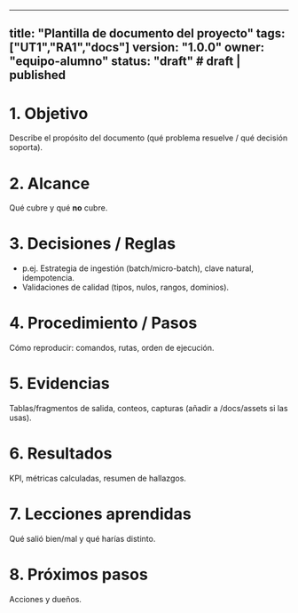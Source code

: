 
---
title: "Plantilla de documento del proyecto"
tags: ["UT1","RA1","docs"]
version: "1.0.0"
owner: "equipo-alumno"
status: "draft"   # draft | published
---

# 1. Objetivo
Describe el propósito del documento (qué problema resuelve / qué decisión soporta).

# 2. Alcance
Qué cubre y qué **no** cubre.

# 3. Decisiones / Reglas
- p.ej. Estrategia de ingestión (batch/micro-batch), clave natural, idempotencia.
- Validaciones de calidad (tipos, nulos, rangos, dominios).

# 4. Procedimiento / Pasos
Cómo reproducir: comandos, rutas, orden de ejecución.

# 5. Evidencias
Tablas/fragmentos de salida, conteos, capturas (añadir a /docs/assets si las usas).

# 6. Resultados
KPI, métricas calculadas, resumen de hallazgos.

# 7. Lecciones aprendidas
Qué salió bien/mal y qué harías distinto.

# 8. Próximos pasos
Acciones y dueños.
